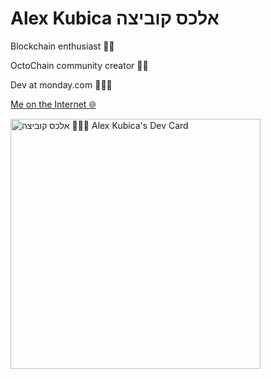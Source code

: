 # Alex Kubica אלכס קוביצה

Blockchain enthusiast 🧱🚀

OctoChain community creator 🐙🔗

Dev at monday.com 👨🏻‍💻

[Me on the Internet 🌐](https://linktr.ee/alexkubica)

<a href="https://app.daily.dev/alexkubica_eth"><img src="https://api.daily.dev/devcards/d14201205e9e4ea0a408872046350f4a.png?r=rtd" width="400" alt="אלכס קוביצה 👨🏻‍💻 Alex Kubica's Dev Card"/></a>
